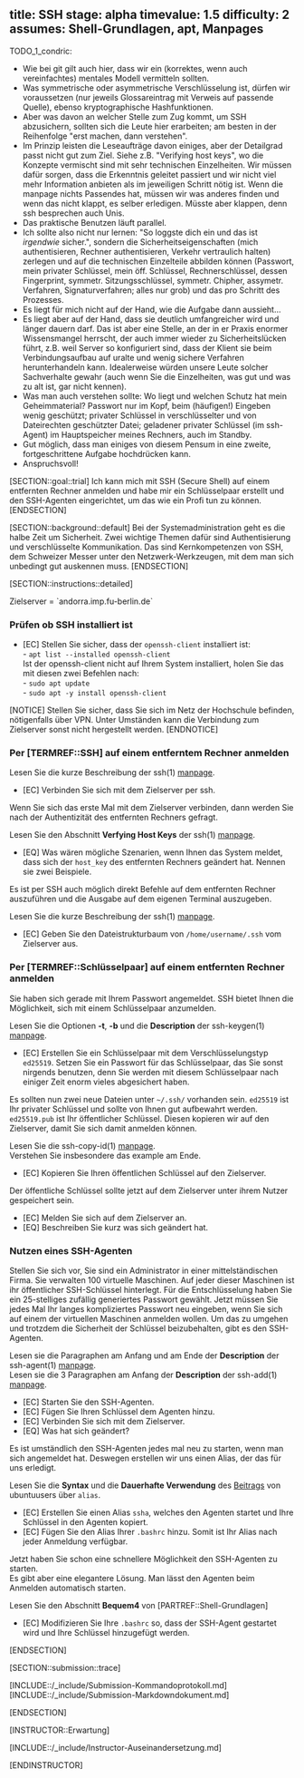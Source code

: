 title: SSH
stage: alpha
timevalue: 1.5
difficulty: 2
assumes: Shell-Grundlagen, apt, Manpages
---

TODO_1_condric:

- Wie bei git gilt auch hier, dass wir ein (korrektes, wenn auch vereinfachtes) mentales Modell vermitteln sollten.
- Was symmetrische oder asymmetrische Verschlüsselung ist, dürfen wir voraussetzen
  (nur jeweils Glossareintrag mit Verweis auf passende Quelle), ebenso kryptographische Hashfunktionen.
- Aber was davon an welcher Stelle zum Zug kommt, um SSH abzusichern, sollten sich die Leute
  hier erarbeiten; am besten in der Reihenfolge "erst machen, dann verstehen".
- Im Prinzip leisten die Leseaufträge davon einiges, aber der Detailgrad passt nicht gut
  zum Ziel. Siehe z.B. "Verifying host keys", wo die Konzepte vermischt sind mit sehr technischen
  Einzelheiten. Wir müssen dafür sorgen, dass die Erkenntnis geleitet passiert und wir
  nicht viel mehr Information anbieten als im jeweiligen Schritt nötig ist.
  Wenn die manpage nichts Passendes hat, müssen wir was anderes finden und wenn das nicht klappt,
  es selber erledigen. Müsste aber klappen, denn ssh besprechen auch Unis.
- Das praktische Benutzen läuft parallel.
- Ich sollte also nicht nur lernen: "So loggste dich ein und das ist _irgendwie_ sicher.",
  sondern die Sicherheitseigenschaften (mich authentisieren, Rechner authentisieren, Verkehr
  vertraulich halten) zerlegen und auf die technischen Einzelteile abbilden können
  (Passwort, mein privater Schlüssel, mein öff. Schlüssel, Rechnerschlüssel, dessen Fingerprint,
  symmetr. Sitzungsschlüssel, symmetr. Chipher, assymetr. Verfahren, Signaturverfahren;
  alles nur grob) und das pro Schritt des Prozesses.
- Es liegt für mich nicht auf der Hand, wie die Aufgabe dann aussieht...
- Es liegt aber auf der Hand, dass sie deutlich umfangreicher wird und länger dauern darf.
  Das ist aber eine Stelle, an der in er Praxis enormer Wissensmangel herrscht, der auch immer
  wieder zu Sicherheitslücken führt, z.B. weil Server so konfiguriert sind, dass der Klient
  sie beim Verbindungsaufbau auf uralte und wenig sichere Verfahren herunterhandeln kann.
  Idealerweise würden unsere Leute solcher Sachverhalte gewahr (auch wenn Sie die Einzelheiten,
  was gut und was zu alt ist, gar nicht kennen).
- Was man auch verstehen sollte: Wo liegt und welchen Schutz hat mein Geheimmaterial?
  Passwort nur im Kopf, beim (häufigen!) Eingeben wenig geschützt; 
  privater Schlüssel in verschlüsselter und von Dateirechten geschützter Datei;
  geladener privater Schlüssel (im ssh-Agent) im Hauptspeicher meines Rechners, auch im Standby.
- Gut möglich, dass man einiges von diesem Pensum in eine zweite, fortgeschrittene Aufgabe
  hochdrücken kann.
- Anspruchsvoll!

[SECTION::goal::trial]
Ich kann mich mit SSH (Secure Shell) auf einem entfernten Rechner anmelden und habe mir
ein Schlüsselpaar erstellt und den SSH-Agenten eingerichtet, um das wie ein Profi tun zu können.
[ENDSECTION]

[SECTION::background::default]
Bei der Systemadministration geht es die halbe Zeit um Sicherheit.
Zwei wichtige Themen dafür sind Authentisierung und verschlüsselte Kommunikation.
Das sind Kernkompetenzen von SSH, dem Schweizer Messer unter den Netzwerk-Werkzeugen,
mit dem man sich unbedingt gut auskennen muss.
[ENDSECTION]

[SECTION::instructions::detailed]

<replacement id='SSH-targetserver'>
Zielserver = `andorra.imp.fu-berlin.de`
</replacement>

### Prüfen ob SSH installiert ist

- [EC] Stellen Sie sicher, dass der `openssh-client` installiert ist:  
      - `apt list --installed openssh-client`  
   Ist der openssh-client nicht auf Ihrem System installiert, holen Sie das mit diesen zwei 
   Befehlen nach:  
      - `sudo apt update`  
      - `sudo apt -y install openssh-client`  

[NOTICE]
Stellen Sie sicher, dass Sie sich im Netz der Hochschule befinden, nötigenfalls über VPN. 
Unter Umständen kann die Verbindung zum Zielserver sonst nicht hergestellt werden.
[ENDNOTICE]

### Per [TERMREF::SSH] auf einem entferntem Rechner anmelden

Lesen Sie die kurze Beschreibung der ssh(1) [manpage](https://man.openbsd.org/ssh).

- [EC] Verbinden Sie sich mit dem Zielserver per ssh.

Wenn Sie sich das erste Mal mit dem Zielserver verbinden, dann werden Sie nach der Authentizität 
des entfernten Rechners gefragt.

Lesen Sie den Abschnitt **Verfying Host Keys** der ssh(1) 
[manpage](https://man.openbsd.org/ssh#VERIFYING_HOST_KEYS).

- [EQ] Was wären mögliche Szenarien, wenn Ihnen das System meldet, dass sich der `host_key` des 
   entfernten Rechners geändert hat. Nennen sie zwei Beispiele. 

Es ist per SSH auch möglich direkt Befehle auf dem entfernten Rechner auszuführen und die Ausgabe 
auf dem eigenen Terminal auszugeben.  

Lesen Sie die kurze Beschreibung der ssh(1) [manpage](https://man.openbsd.org/ssh).

- [EC] Geben Sie den Dateistrukturbaum von `/home/username/.ssh` vom Zielserver aus.


### Per [TERMREF::Schlüsselpaar] auf einem entfernten Rechner anmelden

Sie haben sich gerade mit Ihrem Passwort angemeldet. SSH bietet Ihnen die Möglichkeit, sich mit einem 
Schlüsselpaar anzumelden.

Lesen Sie die Optionen **-t**, **-b** und die **Description** der ssh-keygen(1) 
[manpage](https://man.openbsd.org/ssh-keygen.1).

- [EC] Erstellen Sie ein Schlüsselpaar mit dem Verschlüsselungstyp `ed25519`. 
  Setzen Sie ein Passwort für das Schlüsselpaar, das Sie sonst nirgends benutzen, denn Sie werden
  mit diesem Schlüsselpaar nach einiger Zeit enorm vieles abgesichert haben.

Es sollten nun zwei neue Dateien unter `~/.ssh/` vorhanden sein. `ed25519` ist Ihr privater Schlüssel 
und sollte von Ihnen gut aufbewahrt werden. `ed25519.pub` ist Ihr öffentlicher Schlüssel. Diesen 
kopieren wir auf den Zielserver, damit Sie sich damit anmelden können.  

Lesen Sie die ssh-copy-id(1) 
[manpage](https://manpages.debian.org/testing/openssh-client/ssh-copy-id.1.en.html).  
Verstehen Sie insbesondere das example am Ende. 

- [EC] Kopieren Sie Ihren öffentlichen Schlüssel auf den Zielserver.

Der öffentliche Schlüssel sollte jetzt auf dem Zielserver unter ihrem Nutzer gespeichert sein. 

- [EC] Melden Sie sich auf dem Zielserver an. 
- [EQ] Beschreiben Sie kurz was sich geändert hat.

### Nutzen eines SSH-Agenten

Stellen Sie sich vor, Sie sind ein Administrator in einer mittelständischen Firma. Sie 
verwalten 100 virtuelle Maschinen. Auf jeder dieser Maschinen ist ihr öffentlicher SSH-Schlüssel 
hinterlegt. Für die Entschlüsselung haben Sie ein 25-stelliges zufällig generiertes Passwort 
gewählt. Jetzt müssen Sie jedes Mal Ihr langes kompliziertes Passwort neu eingeben, wenn Sie sich 
auf einem der virtuellen Maschinen anmelden wollen. Um das zu umgehen und trotzdem die Sicherheit 
der Schlüssel beizubehalten, gibt es den SSH-Agenten.
  
Lesen sie die Paragraphen am Anfang und am Ende der **Description** der ssh-agent(1) 
[manpage](https://man.openbsd.org/ssh-agent.1).  
Lesen sie die 3 Paragraphen am Anfang der **Description** der ssh-add(1) 
[manpage](https://man.openbsd.org/ssh-add.1).

- [EC] Starten Sie den SSH-Agenten.
- [EC] Fügen Sie Ihren Schlüssel dem Agenten hinzu.  
- [EC] Verbinden Sie sich mit dem Zielserver.
- [EQ] Was hat sich geändert?  

Es ist umständlich den SSH-Agenten jedes mal neu zu starten, wenn man sich angemeldet hat. 
Deswegen erstellen wir uns einen Alias, der das für uns erledigt.

Lesen Sie die **Syntax** und die **Dauerhafte Verwendung** des 
[Beitrags](https://wiki.ubuntuusers.de/alias/) von ubuntuusers über `alias`.

- [EC] Erstellen Sie einen Alias `ssha`, welches den Agenten startet und Ihre Schlüssel in den Agenten 
   kopiert.
- [EC] Fügen Sie den Alias Ihrer `.bashrc` hinzu. Somit ist Ihr Alias nach jeder Anmeldung verfügbar.

Jetzt haben Sie schon eine schnellere Möglichkeit den SSH-Agenten zu starten.  
Es gibt aber eine elegantere Lösung. Man lässt den Agenten beim Anmelden automatisch starten.

Lesen Sie den Abschnitt **Bequem4** von [PARTREF::Shell-Grundlagen] 

- [EC] Modifizieren Sie Ihre `.bashrc` so, dass der SSH-Agent gestartet wird und Ihre Schlüssel 
   hinzugefügt werden.

[ENDSECTION]

[SECTION::submission::trace]

[INCLUDE::/_include/Submission-Kommandoprotokoll.md]
[INCLUDE::/_include/Submission-Markdowndokument.md]

[ENDSECTION]

[INSTRUCTOR::Erwartung]

[INCLUDE::/_include/Instructor-Auseinandersetzung.md]

[ENDINSTRUCTOR]